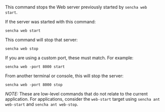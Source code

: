 This command stops the Web server previously started by `sencha web start`.

If the server was started with this command:

    sencha web start

This command will stop that server:

    sencha web stop

If you are using a custom port, these must match. For example:

    sencha web -port 8000 start

From another terminal or console, this will stop the server:

    sencha web -port 8000 stop

*NOTE:* These are low-level commands that do not relate to the current
application. For applications, consider the `web-start` target using
`sencha ant web-start` and `sencha ant web-stop`.
